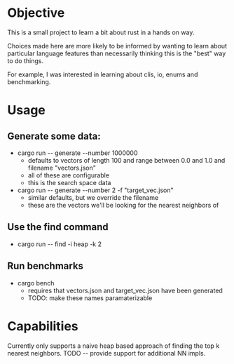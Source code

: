 # Objective
This is a small project to learn a bit about rust in a hands on way.

Choices made here are more likely to be informed by wanting to learn about particular language features than necessarily thinking this is the "best" way to do things.

For example, I was interested in learning about clis, io, enums and benchmarking.

# Usage
## Generate some data:

* cargo run -- generate --number 1000000 
  - defaults to vectors of length 100 and range between 0.0 and 1.0 and filename "vectors.json"
  - all of these are configurable
  - this is the search space data
* cargo run -- generate --number 2 -f "target_vec.json"
  - similar defaults, but we override the filename
  - these are the vectors we'll be looking for the nearest neighbors of

## Use the find command
* cargo run -- find -i heap -k 2

## Run benchmarks

* cargo bench
  - requires that vectors.json and target_vec.json have been generated
  - TODO: make these names paramaterizable 

# Capabilities

Currently only supports a naive heap based approach of finding the top k nearest neighbors.
TODO -- provide support for additional NN impls.
